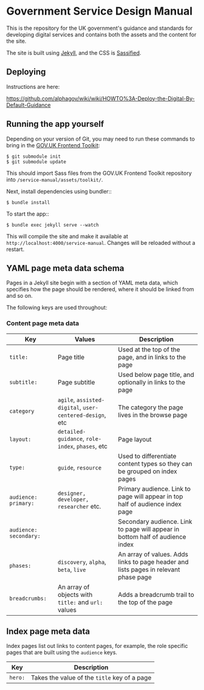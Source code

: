 # Government Service Design Manual

This is the repository for the UK government's guidance and standards for developing digital services and contains both the assets and the content for the site.

The site is built using [Jekyll](http://jekyllrb.com/), and the CSS is [Sassified](http://sass-lang.com).

## Deploying

Instructions are here:

https://github.com/alphagov/wiki/wiki/HOWTO%3A-Deploy-the-Digital-By-Default-Guidance

## Running the app yourself

Depending on your version of Git, you may need to run these commands to bring in the
[GOV.UK Frontend Toolkit](https://github.com/alphagov/govuk_frontend_toolkit):

    $ git submodule init
    $ git submodule update

This should import Sass files from the GOV.UK Frontend Toolkit repository into
`/service-manual/assets/toolkit/`.

Next, install dependencies using bundler::

    $ bundle install

To start the app::

    $ bundle exec jekyll serve --watch

This will compile the site and make it available at
`http://localhost:4000/service-manual`.
Changes will be reloaded without a restart.


## YAML page meta data schema

Pages in a Jekyll site begin with a section of YAML meta data, which specifies how the page should be rendered, where it should be linked from and so on.

The following keys are used throughout:

### Content page meta data

| Key | Values | Description |
|-----|--------|-------------|
| `title:` | Page title | Used at the top of the page, and in links to the page |
| `subtitle:` | Page subtitle | Used below page title, and optionally in links to the page |
| `category` | `agile`, `assisted-digital`, `user-centered-design`, etc | The category the page lives in the browse page |
| `layout:` | `detailed-guidance`, `role-index`, `phases`, etc | Page layout |
| `type:` | `guide`, `resource` | Used to differentiate content types so they can be grouped on index pages |
| `audience: primary:` | `designer, developer, researcher` etc. | Primary audience. Link to page will appear in top half of audience index page |
| `audience: secondary:` | | Secondary audience. Link to page will appear in bottom half of audience index |
| `phases:` | `discovery`, `alpha`, `beta`, `live` | An array of values. Adds links to page header and lists pages in relevant phase page |
| `breadcrumbs:` | An array of objects with `title:` and `url:` values | Adds a breadcrumb trail to the top of the page |

Index page meta data
--------------------

Index pages list out links to content pages, for example, the role specific pages that are built using the ``audience`` keys.

| Key | Description |
|-----|-------------|
| `hero:` |  Takes the value of the `title` key of a page | Use this to select a page for the hero promo on an index page. Any items appearing in the 'hero' slot will be removed from other lists on the page |



